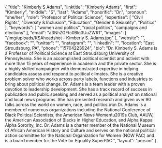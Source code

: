 {
  "title": "Kimberly S Adams",
  "linktitle": "Kimberly Adams",
  "first": "Kimberly",
  "middle": "S",
  "last": "Adams",
  "honorific": "Dr.",
  "pronoun": "she/her",
  "role": "Professor of Political Science",
  "expertise": [
    "Civil Rights",
    "Diversity & Inclusion",
    "Education",
    "Gender & Sexuality",
    "Politics"
  ],
  "keywords": [
    "women and politics",
    "racial politics",
    "campaigns and elections"
  ],
  "email": "a3NhZGFtc0Blc3UuZWR1",
  "images": [
    "/img/uploads/KSAheadshot - Kimberly S. Adams.jpg"
  ],
  "website": "",
  "facebook": "",
  "twitter": "",
  "instagram": "",
  "linkedin": "",
  "location": "East Stroudsburg, PA",
  "phone": "15704223924",
  "bio": "Dr. Kimberly S. Adams is a Professor of Political Science at East Stroudsburg University of Pennsylvania. She is an accomplished political scientist and activist with more than 15 years of experience in academia and the private sector. She is a highly skilled campaigner with demonstrated expertise in helping candidates assess and respond to political climates. She is a creative problem solver who works across party labels, functions and industries to bring about political change. Dr. Adams is a team leader with a proven devotion to leadership development. She has a track record of success in publication and public speaking and served as a political analyst on national and local news programs. She has presented research and given over 90 talks across the world on women, race, and politics.\n\n Dr. Adams is a member of numerous organizations including the National Conference of Black Political Scientists, the American News Women\u2019s Club, AAUW, the American Association of Blacks in Higher Education, and Alpha Kappa Alpha Sorority, Inc. Dr. Adams is a charter member of the National Museum of African American History and Culture and serves on the national political action committee for the National Organization for Women (NOW PAC) and is a board member for the Vote for Equality SuperPAC.",
  "layout": "person"
}
